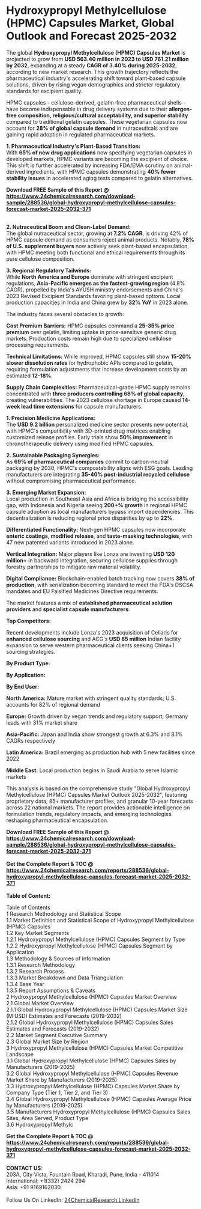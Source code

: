 <h1>Hydroxypropyl Methylcellulose (HPMC) Capsules Market, Global Outlook and Forecast 2025-2032</h1><p>The global <strong>Hydroxypropyl Methylcellulose (HPMC) Capsules Market</strong> is projected to grow from <strong>USD 563.40 million in 2023 to USD 761.21 million by 2032</strong>, expanding at a steady <strong>CAGR of 3.40% during 2025-2032</strong>, according to new market research. This growth trajectory reflects the pharmaceutical industry's accelerating shift toward plant-based capsule solutions, driven by rising vegan demographics and stricter regulatory standards for excipient quality.</p><p>HPMC capsules - cellulose-derived, gelatin-free pharmaceutical shells - have become indispensable in drug delivery systems due to their <strong>allergen-free composition, religious/cultural acceptability, and superior stability</strong> compared to traditional gelatin capsules. These vegetarian capsules now account for <strong>28% of global capsule demand</strong> in nutraceuticals and are gaining rapid adoption in regulated pharmaceutical markets.</p><p><strong>1. Pharmaceutical Industry's Plant-Based Transition:</strong><br>
With <strong>65% of new drug applications</strong> now specifying vegetarian capsules in developed markets, HPMC variants are becoming the excipient of choice. This shift is further accelerated by increasing FDA/EMA scrutiny on animal-derived ingredients, with HPMC capsules demonstrating <strong>40% fewer stability issues</strong> in accelerated aging tests compared to gelatin alternatives.</p><div><b>Download FREE Sample of this Report @ 
            <a href="https://www.24chemicalresearch.com/download-sample/288536/global-hydroxypropyl-methylcellulose-capsules-forecast-market-2025-2032-371">
            https://www.24chemicalresearch.com/download-sample/288536/global-hydroxypropyl-methylcellulose-capsules-forecast-market-2025-2032-371</a></b></div><br><p><strong>2. Nutraceutical Boom and Clean-Label Demand:</strong><br>
The global nutraceutical sector, growing at <strong>7.2% CAGR</strong>, is driving 42% of HPMC capsule demand as consumers reject animal products. Notably, <strong>78% of U.S. supplement buyers</strong> now actively seek plant-based encapsulation, with HPMC meeting both functional and ethical requirements through its pure cellulose composition.</p><p><strong>3. Regional Regulatory Tailwinds:</strong><br>
While <strong>North America and Europe</strong> dominate with stringent excipient regulations, <strong>Asia-Pacific emerges as the fastest-growing region</strong> (4.8% CAGR), propelled by India's AYUSH ministry endorsements and China's 2023 Revised Excipient Standards favoring plant-based options. Local production capacities in India and China grew by <strong>32% YoY</strong> in 2023 alone.</p><p>The industry faces several obstacles to growth:</p><p><strong>Cost Premium Barriers:</strong> HPMC capsules command a <strong>25-35% price premium</strong> over gelatin, limiting uptake in price-sensitive generic drug markets. Production costs remain high due to specialized cellulose processing requirements.</p><p><strong>Technical Limitations:</strong> While improved, HPMC capsules still show <strong>15-20% slower dissolution rates</strong> for hydrophobic APIs compared to gelatin, requiring formulation adjustments that increase development costs by an estimated <strong>12-18%</strong>.</p><p><strong>Supply Chain Complexities:</strong> Pharmaceutical-grade HPMC supply remains concentrated with <strong>three producers controlling 68% of global capacity</strong>, creating vulnerabilities. The 2023 cellulose shortage in Europe caused <strong>14-week lead time extensions</strong> for capsule manufacturers.</p><p><strong>1. Precision Medicine Applications:</strong><br>
The <strong>USD 9.2 billion</strong> personalized medicine sector presents new potential, with HPMC's compatibility with 3D-printed drug matrices enabling customized release profiles. Early trials show <strong>50% improvement</strong> in chronotherapeutic delivery using modified HPMC capsules.</p><p><strong>2. Sustainable Packaging Synergies:</strong><br>
As <strong>69% of pharmaceutical companies</strong> commit to carbon-neutral packaging by 2030, HPMC's compostability aligns with ESG goals. Leading manufacturers are integrating <strong>35-40% post-industrial recycled cellulose</strong> without compromising pharmaceutical performance.</p><p><strong>3. Emerging Market Expansion:</strong><br>
Local production in Southeast Asia and Africa is bridging the accessibility gap, with Indonesia and Nigeria seeing <strong>200+% growth</strong> in regional HPMC capsule adoption as local manufacturers bypass import dependencies. This decentralization is reducing regional price disparities by up to <strong>22%</strong>.</p><p><strong>Differentiated Functionality:</strong> Next-gen HPMC capsules now incorporate <strong>enteric coatings, modified release</strong>, and <strong>taste-masking technologies</strong>, with 47 new patented variants introduced in 2023 alone.</p><p><strong>Vertical Integration:</strong> Major players like Lonza are investing <strong>USD 120 million+</strong> in backward integration, securing cellulose supplies through forestry partnerships to mitigate raw material volatility.</p><p><strong>Digital Compliance:</strong> Blockchain-enabled batch tracking now covers <strong>38% of production</strong>, with serialization becoming standard to meet the FDA's DSCSA mandates and EU Falsified Medicines Directive requirements.</p><p>The market features a mix of <strong>established pharmaceutical solution providers</strong> and <strong>specialist capsule manufacturers</strong>:</p><p><strong>Top Competitors:</strong></p><p>Recent developments include Lonza's 2023 acquisition of Cellaris for <strong>enhanced cellulose sourcing</strong> and ACG's <strong>USD 85 million</strong> Indian facility expansion to serve western pharmaceutical clients seeking China+1 sourcing strategies.</p><p><strong>By Product Type:</strong></p><p><strong>By Application:</strong></p><p><strong>By End User:</strong></p><p><strong>North America:</strong> Mature market with stringent quality standards; U.S. accounts for 82% of regional demand</p><p><strong>Europe:</strong> Growth driven by vegan trends and regulatory support; Germany leads with 31% market share</p><p><strong>Asia-Pacific:</strong> Japan and India show strongest growth at 6.3% and 8.1% CAGRs respectively</p><p><strong>Latin America:</strong> Brazil emerging as production hub with 5 new facilities since 2022</p><p><strong>Middle East:</strong> Local production begins in Saudi Arabia to serve Islamic markets</p><p>This analysis is based on the comprehensive study "Global Hydroxypropyl Methylcellulose (HPMC) Capsules Market Outlook 2025-2032", featuring proprietary data, 85+ manufacturer profiles, and granular 10-year forecasts across 22 national markets. The report provides actionable intelligence on formulation trends, regulatory impacts, and emerging technologies reshaping pharmaceutical encapsulation.</p><div><b>Download FREE Sample of this Report @ 
            <a href="https://www.24chemicalresearch.com/download-sample/288536/global-hydroxypropyl-methylcellulose-capsules-forecast-market-2025-2032-371">
            https://www.24chemicalresearch.com/download-sample/288536/global-hydroxypropyl-methylcellulose-capsules-forecast-market-2025-2032-371</a></b></div><br><div><b>Get the Complete Report & TOC @ 
            <a href="https://www.24chemicalresearch.com/reports/288536/global-hydroxypropyl-methylcellulose-capsules-forecast-market-2025-2032-371">
            https://www.24chemicalresearch.com/reports/288536/global-hydroxypropyl-methylcellulose-capsules-forecast-market-2025-2032-371</a></b></div><br>
            <b>Table of Content:</b><p>Table of Contents<br />
1 Research Methodology and Statistical Scope<br />
1.1 Market Definition and Statistical Scope of Hydroxypropyl Methylcellulose (HPMC) Capsules<br />
1.2 Key Market Segments<br />
1.2.1 Hydroxypropyl Methylcellulose (HPMC) Capsules Segment by Type<br />
1.2.2 Hydroxypropyl Methylcellulose (HPMC) Capsules Segment by Application<br />
1.3 Methodology & Sources of Information<br />
1.3.1 Research Methodology<br />
1.3.2 Research Process<br />
1.3.3 Market Breakdown and Data Triangulation<br />
1.3.4 Base Year<br />
1.3.5 Report Assumptions & Caveats<br />
2 Hydroxypropyl Methylcellulose (HPMC) Capsules Market Overview<br />
2.1 Global Market Overview<br />
2.1.1 Global Hydroxypropyl Methylcellulose (HPMC) Capsules Market Size (M USD) Estimates and Forecasts (2019-2032)<br />
2.1.2 Global Hydroxypropyl Methylcellulose (HPMC) Capsules Sales Estimates and Forecasts (2019-2032)<br />
2.2 Market Segment Executive Summary<br />
2.3 Global Market Size by Region<br />
3 Hydroxypropyl Methylcellulose (HPMC) Capsules Market Competitive Landscape<br />
3.1 Global Hydroxypropyl Methylcellulose (HPMC) Capsules Sales by Manufacturers (2019-2025)<br />
3.2 Global Hydroxypropyl Methylcellulose (HPMC) Capsules Revenue Market Share by Manufacturers (2019-2025)<br />
3.3 Hydroxypropyl Methylcellulose (HPMC) Capsules Market Share by Company Type (Tier 1, Tier 2, and Tier 3)<br />
3.4 Global Hydroxypropyl Methylcellulose (HPMC) Capsules Average Price by Manufacturers (2019-2025)<br />
3.5 Manufacturers Hydroxypropyl Methylcellulose (HPMC) Capsules Sales Sites, Area Served, Product Type<br />
3.6 Hydroxypropyl Methylc</p><div><b>Get the Complete Report & TOC @ 
            <a href="https://www.24chemicalresearch.com/reports/288536/global-hydroxypropyl-methylcellulose-capsules-forecast-market-2025-2032-371">
            https://www.24chemicalresearch.com/reports/288536/global-hydroxypropyl-methylcellulose-capsules-forecast-market-2025-2032-371</a></b></div><br><b>CONTACT US:</b><br>
            203A, City Vista, Fountain Road, Kharadi, Pune, India - 411014<br>
            International: +1(332) 2424 294<br>
            Asia: +91 9169162030 <br><br>
            Follow Us On LinkedIn: <a href="https://www.linkedin.com/company/24chemicalresearch/">24ChemicalResearch LinkedIn</a>